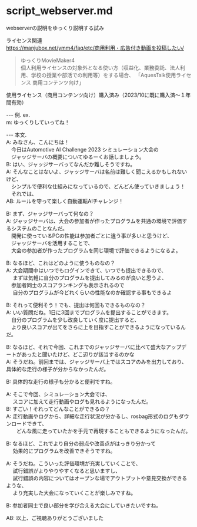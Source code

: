 # script_webserver.md

webserverの説明をゆっくり説明する試み  
  
ライセンス関連  
https://manjubox.net/ymm4/faq/etc/商用利用・広告付き動画を投稿したい/  
> ゆっくりMovieMaker4  
> 個人利用ライセンスの対象外となる使い方（収益化、業務委託、法人利用、学校の授業や部活での利用等）をする場合、 「AquesTalk使用ライセンス 商用コンテンツ向け」  

使用ライセンス（商用コンテンツ向け）購入済み（2023/10に既に購入済〜１年間有効）

--- 例.
ex.  
m: ゆっくりしていってね！  

--- 本文.  
A: みなさん、こんにちは！  
　今日はAutomotive AI Challenge 2023 シミュレーション大会の  
　ジャッジサーバの概要についてゆるーくお話しましょう。  
B: はい、ジャッジサーバってなんだか難しそうですね。  
A: そんなことはないよ、ジャッジサーバは名前は難しく聞こえるかもしれないけど、  
　シンプルで便利な仕組みになっているので、どんどん使っていきましょう！  
　それでは、  
AB: ルールを守って楽しく自動運転AIチャレンジ！   
  
B: まず、ジャッジサーバって何なの？  
A: ジャッジサーバは、大会の参加者が作ったプログラムを共通の環境で評価するシステムのことなんだ。  
　開発に使っているPCの性能は参加者ごとに違う事が多いと思うけど、  
　ジャッジサーバを活用することで、  
　大会の参加者が作ったプログラムを同じ環境で評価できるようになるよ。  
  
B: なるほど、これはどのように使うものなの？  
A: 大会期間中はいつでもログインできて、いつでも提出できるので、  
　 まずは気軽に自分のプログラムを提出してみるのが良いと思うよ、  
 　参加者同士のスコアランキングも表示されるので  
　 自分のプログラムが今どれくらいの性能なのか確認する事もできるよ  
  
B: それって便利そう！でも、提出は何回もできるものなの？  
A: いい質問だね。1日に3回までプログラムを提出することができます。  
　自分のプログラムを少し改良していく度に提出すると、  
　より良いスコアが出てをさらに上を目指すことができるようになっているんだ。  
  
B: なるほど、それで今回、これまでのジャッジサーバに比べて盛大なアップデートがあったと聞いたけど、どこ辺りが該当するのかな  
A: そうだね。前回までは、ジャッジサーバ上ではスコアのみを出力しており、具体的な走行の様子が分からなかったんだ。  
  
B:  具体的な走行の様子も分かると便利ですね。  
  
A: そこで今回、シミュレーション大会では、  
　 スコアに加えて走行動画やログも見れるようになったんだ。  
B: すごい！それってどんなことができるの？  
A: 走行動画やログから、詳細な走行状況が分かるし、rosbag形式のログもダウンロードできて、  
　　どんな風に走っていたかを手元で再現することもできるようになったんだ。  
  
B: なるほど、これでより自分の弱点や改善点がはっきり分かって  
　 効果的にプログラムを改善できそうですね。  
  
A: そうだね。こういった評価環境が充実していくことで、  
　 試行錯誤がよりやりやすくなると思いますし、  
　 試行錯誤の内容についてはオープンな場でアウトプットや意見交換ができるような、  
　 より充実した大会になっていくことが楽しみですね。  
  
B: 参加者同士で良い部分を学び合える大会にしていきたいですね。  
  
AB: 以上、ご視聴ありがとうございました  

